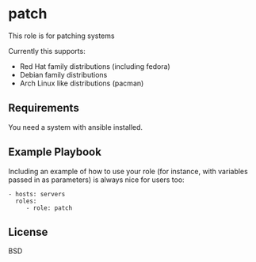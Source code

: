 patch
=========

This role is for patching systems

Currently this supports:

- Red Hat family distributions (including fedora)
- Debian family distributions
- Arch Linux like distributions (pacman)


Requirements
------------

You need a system with ansible installed.

Example Playbook
----------------

Including an example of how to use your role (for instance, with variables passed in as parameters) is always nice for users too:

    - hosts: servers
      roles:
         - role: patch

License
-------

BSD

